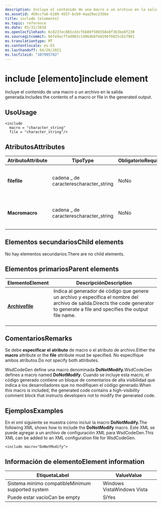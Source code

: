 ```yaml
---
description: Incluye el contenido de una macro o un archivo en la salida generada.
ms.assetid: 450ccfa6-b189-4557-bcb9-4aa29ac2356e
title: include [elemento]
ms.topic: reference
ms.date: 05/31/2018
ms.openlocfilehash: 6c8237ec865cd3cfbb80f500358e8f363be8f230
ms.sourcegitcommit: b6fe9acffad983c14864b8fe0296f6025cb1f961
ms.translationtype: MT
ms.contentlocale: es-ES
ms.lasthandoff: 04/26/2021
ms.locfileid: "107995782"
---
```

# <a name="include-element"></a><span data-ttu-id="b1761-103">include [elemento]</span><span class="sxs-lookup"><span data-stu-id="b1761-103">include element</span></span>

<span data-ttu-id="b1761-104">Incluye el contenido de una macro o un archivo en la salida generada.</span><span class="sxs-lookup"><span data-stu-id="b1761-104">Includes the contents of a macro or file in the generated output.</span></span>

## <a name="usage"></a><span data-ttu-id="b1761-105">Uso</span><span class="sxs-lookup"><span data-stu-id="b1761-105">Usage</span></span>

``` syntax
<include
  macro = "character_string"
  file = "character_string"/>
```

## <a name="attributes"></a><span data-ttu-id="b1761-106">Atributos</span><span class="sxs-lookup"><span data-stu-id="b1761-106">Attributes</span></span>



| <span data-ttu-id="b1761-107">Atributo</span><span class="sxs-lookup"><span data-stu-id="b1761-107">Attribute</span></span>            | <span data-ttu-id="b1761-108">Tipo</span><span class="sxs-lookup"><span data-stu-id="b1761-108">Type</span></span>                         | <span data-ttu-id="b1761-109">Obligatorio</span><span class="sxs-lookup"><span data-stu-id="b1761-109">Required</span></span>      | <span data-ttu-id="b1761-110">Descripción</span><span class="sxs-lookup"><span data-stu-id="b1761-110">Description</span></span>                                              |
|----------------------|------------------------------|---------------|----------------------------------------------------------|
| <span data-ttu-id="b1761-111">**file**</span><span class="sxs-lookup"><span data-stu-id="b1761-111">**file**</span></span><br/>  | <span data-ttu-id="b1761-112">cadena \_ de caracteres</span><span class="sxs-lookup"><span data-stu-id="b1761-112">character\_string</span></span><br/> | <span data-ttu-id="b1761-113">No</span><span class="sxs-lookup"><span data-stu-id="b1761-113">No</span></span><br/> | <span data-ttu-id="b1761-114">Ruta de acceso al archivo que se incluirá.</span><span class="sxs-lookup"><span data-stu-id="b1761-114">The path to the file to include.</span></span><br/> <br/>  |
| <span data-ttu-id="b1761-115">**Macro**</span><span class="sxs-lookup"><span data-stu-id="b1761-115">**macro**</span></span><br/> | <span data-ttu-id="b1761-116">cadena \_ de caracteres</span><span class="sxs-lookup"><span data-stu-id="b1761-116">character\_string</span></span><br/> | <span data-ttu-id="b1761-117">No</span><span class="sxs-lookup"><span data-stu-id="b1761-117">No</span></span><br/> | <span data-ttu-id="b1761-118">Nombre de la macro que se incluirá.</span><span class="sxs-lookup"><span data-stu-id="b1761-118">The name of the macro to include.</span></span><br/> <br/> |



## <a name="child-elements"></a><span data-ttu-id="b1761-119">Elementos secundarios</span><span class="sxs-lookup"><span data-stu-id="b1761-119">Child elements</span></span>

<span data-ttu-id="b1761-120">No hay elementos secundarios.</span><span class="sxs-lookup"><span data-stu-id="b1761-120">There are no child elements.</span></span>

## <a name="parent-elements"></a><span data-ttu-id="b1761-121">Elementos primarios</span><span class="sxs-lookup"><span data-stu-id="b1761-121">Parent elements</span></span>



| <span data-ttu-id="b1761-122">Elemento</span><span class="sxs-lookup"><span data-stu-id="b1761-122">Element</span></span>                         | <span data-ttu-id="b1761-123">Descripción</span><span class="sxs-lookup"><span data-stu-id="b1761-123">Description</span></span>                                                                                              |
|---------------------------------|----------------------------------------------------------------------------------------------------------|
| [<span data-ttu-id="b1761-124">**Archivo**</span><span class="sxs-lookup"><span data-stu-id="b1761-124">**file**</span></span>](file.md)<br/> | <span data-ttu-id="b1761-125">Indica al generador de código que genere un archivo y especifica el nombre del archivo de salida.</span><span class="sxs-lookup"><span data-stu-id="b1761-125">Directs the code generator to generate a file and specifies the output file name.</span></span><br/> <br/> |



## <a name="remarks"></a><span data-ttu-id="b1761-126">Comentarios</span><span class="sxs-lookup"><span data-stu-id="b1761-126">Remarks</span></span>

<span data-ttu-id="b1761-127">Se debe **especificar el** **atributo** de macro o el atributo de archivo.</span><span class="sxs-lookup"><span data-stu-id="b1761-127">Either the **macro** attribute or the **file** attribute must be specified.</span></span> <span data-ttu-id="b1761-128">No especifique ambos atributos.</span><span class="sxs-lookup"><span data-stu-id="b1761-128">Do not specify both attributes.</span></span>

<span data-ttu-id="b1761-129">WsdCodeGen define una macro denominada **DoNotModify.**</span><span class="sxs-lookup"><span data-stu-id="b1761-129">WsdCodeGen defines a macro named **DoNotModify**.</span></span> <span data-ttu-id="b1761-130">Cuando se incluye esta macro, el código generado contiene un bloque de comentarios de alta visibilidad que indica a los desarrolladores que no modifiquen el código generado.</span><span class="sxs-lookup"><span data-stu-id="b1761-130">When this macro is included, the generated code contains a high-visibility comment block that instructs developers not to modify the generated code.</span></span>

## <a name="examples"></a><span data-ttu-id="b1761-131">Ejemplos</span><span class="sxs-lookup"><span data-stu-id="b1761-131">Examples</span></span>

<span data-ttu-id="b1761-132">En el xml siguiente se muestra cómo incluir la macro **DoNotModify.**</span><span class="sxs-lookup"><span data-stu-id="b1761-132">The following XML shows how to include the **DoNotModify** macro.</span></span> <span data-ttu-id="b1761-133">Este XML se puede agregar a un archivo de configuración XML para WsdCodeGen.</span><span class="sxs-lookup"><span data-stu-id="b1761-133">This XML can be added to an XML configuration file for WsdCodeGen.</span></span>

``` syntax
<include macro="DoNotModify">
```

## <a name="element-information"></a><span data-ttu-id="b1761-134">Información de elemento</span><span class="sxs-lookup"><span data-stu-id="b1761-134">Element information</span></span>



| <span data-ttu-id="b1761-135">Etiqueta</span><span class="sxs-lookup"><span data-stu-id="b1761-135">Label</span></span> | <span data-ttu-id="b1761-136">Value</span><span class="sxs-lookup"><span data-stu-id="b1761-136">Value</span></span> |
|-------------------------------------|---------------|
| <span data-ttu-id="b1761-137">Sistema mínimo compatible</span><span class="sxs-lookup"><span data-stu-id="b1761-137">Minimum supported system</span></span><br/> | <span data-ttu-id="b1761-138">Windows Vista</span><span class="sxs-lookup"><span data-stu-id="b1761-138">Windows Vista</span></span> |
| <span data-ttu-id="b1761-139">Puede estar vacío</span><span class="sxs-lookup"><span data-stu-id="b1761-139">Can be empty</span></span>                        | <span data-ttu-id="b1761-140">Sí</span><span class="sxs-lookup"><span data-stu-id="b1761-140">Yes</span></span>           |



 

 





